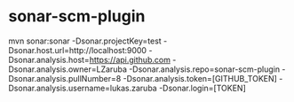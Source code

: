 # sonar-scm-plugin

mvn sonar:sonar   -Dsonar.projectKey=test   -Dsonar.host.url=http://localhost:9000 -Dsonar.analysis.host=https://api.github.com -Dsonar.analysis.owner=LZaruba -Dsonar.analysis.repo=sonar-scm-plugin -Dsonar.analysis.pullNumber=8 -Dsonar.analysis.token=[GITHUB_TOKEN] -Dsonar.analysis.username=lukas.zaruba -Dsonar.login=[TOKEN]

